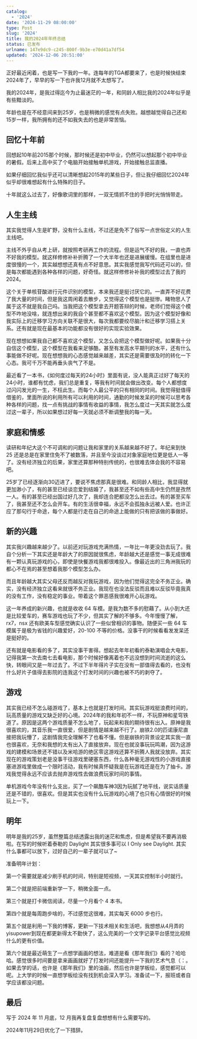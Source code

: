 ```yaml
---
catalog:
  - '2024'
date: '2024-11-29 08:00:00'
type: Post
slug: '2024'
title: 我的2024年年终总结
status: 已发布
urlname: 147e9dc9-c245-800f-9b3e-e70d41a7df54
updated: '2024-12-06 20:51:00'
---
```


正好最近闲着，也是写一下我的一年。连每年的TGA都要来了，也是时候快结束2024年了，早早的写一下也许我12月就不太想写了。


我的2024年，是我过得迄今为止最迷茫的一年，和同龄人相比我的2024年似乎是有些黯淡的。


年龄也是在不经意间来到25岁，也是稍微的感觉有点失败。越想越觉得自己还和15岁一样，我所拥有的还不如我失去的也是非常苦恼。


## 回忆十年前


回想起10年前2015那个时候，那时候还是初中毕业，仍然可以想起那个初中毕业的暑假。后来上高中买了个电脑开始接触单机游戏，开始接触总监直播。


如果仔细回忆我似乎还可以清晰想起2015年的某些日子，但让我仔细回忆2024年似乎却很难想起有什么特殊的日子。


十年就这么过去了，好像歌词里的那样，一双无情抓不住的手把时光悄悄带走。


## 人生主线


其实我觉得人生是旷野，没有什么主线，不过还是免不了俗写一点世俗定义的人生主线吧。


主线不外乎自从考上研，就按照考研再工作的流程。但是运气不好的我，一直也弄不好我的模型。就这样修修补补折腾了一个大半年也还是进展缓慢。在组里也是进度很慢的一个，其实越想想还真有点不好意思。其实我感觉我写代码还可以的，但是每次都能遇到各种各样的问题，好奇怪。就这样修修补补我的模型过去了我的2024。


这个关于单核苷酸进行元件识别的模型，本来我还是挺讨厌它的。一直弄不好花费了我大量的时间，但是我这周闲着去散步，又觉得这个模型也是挺惨。睹物思人了属于这不就是我自己吗。当我把这个模型拿去开题答辩的时候，老师们觉得这个模型不咋地没啥，就连想出来的我自个甚至都不喜欢这个模型。因为这个模型好像和我实际上的迁移学习方向关联不是很大，每次我都要绞尽脑汁和迁移学习搭上关系。还有就是现在最基本的功能都没有很好的实现实验效果。


现在想想如果我自己都不喜欢这个模型，又怎么会把这个模型做好呢。如果我十分自信这个模型，这个模型在我看来足够酷，甚至有发高水平期刊的水平，还有什么事能做不好呢。现在想想我的心态感觉越来越差，其实还是需要很及时的转化一下心态。我可千万不能再垂头丧气了不是。


最近看了一本书，《如何度过每天的24小时》里面有说，没人能真正过好了每天的24小时，谁都有忧虑，我们总是重复，等我有时间就会做出改变。每个人都想度过闪闪发光的一生，不枉此生。而每个人最公平的只有相同的时间。我觉得挺值得借鉴的，里面所说的利用所有可以利用的时间，通勤的时候发呆的时候可以思考各种各样的问题，找一点有挑战的事情有收益的事情，我怎么度过一天其实就怎么度过这一辈子，所以如果想过好每一天就必须不断调整我的每一天。


## 家庭和情感


读研和年纪大这个不可调和的问题让我和家里的关系越来越不好了。年纪来到快 25 还是总是在家里住免不了被数落，并且至今没谈过对象家庭地位更是低人一等了。没有经济独立的后果，家里还算那种特别传统的，也很难去体会我的不容易吧。


25岁了已经逐渐向30迈进了，要说不焦虑那真是很难。和同龄人相比，我显得就更加渺小了，有的甚至已经谈恋爱到结婚了，我甚至还不如有些高中生仍然是孜然一人。有的甚至已经出国过好几次了，我却连合肥都没怎么出去过。有的甚至买车了，我甚至还不怎么会开车。有的生活很幸福，永远不会孤独永远被人爱。也许正应了那句行于命途，每个人都是行走在自己的命途上能做的只有把该做的事做好。


## 新的兴趣


其实我兴趣越来越少了。以前还对玩游戏充满热情，一年比一年更没劲去玩了。我自个分析一下其实还是年龄大了的原因就很焦虑，年龄越大还是感觉一事无成很难有一颗认真玩游戏的心，即使是快餐游戏我都很难投入。像最近出的三角洲我玩的都心不在焉的甚至想着我那个模型怎么办。


而且年龄越大其实父母还反而越反对我玩游戏，因为他们觉得这完全不务正业。确实，没有经济独立这看来就很不务正业。我现在也没法反驳而且难以反驳毕竟我真的没有工作，没有稳定的事业。带着这个罪恶感我很难开心玩游戏。


这一年养成的新兴趣，也就是收收 64 车模。是我为数不多的慰藉了。从小到大还是比较爱车的，赛车游戏也玩了不少，但其实了解的不够多。今年慢慢了解，rx7，nsx 还有欧美车型感觉确实认识了一些似曾相识的事物。随便买一些 64 车模属于是极为省钱的兴趣爱好，20-100 不等的价格。没事干的时候看看发发呆还是挺好的。


还有就是电影看的多了，其实没事干害得。想起去年年初看的泰勒演唱会大电影，记得我第一次去南七去看电影，那个时候好像离着也不远没想到时间流逝的这么快，转眼间又是一年过去了。不过下半年得片子实在没有一部值得去看的，也没有什么好片子值得去影院的连我这个打发时间的兴趣也被不巧的剥夺了。


## 游戏


其实我已经不怎么碰游戏了，基本上也就是打发时间。其实玩游戏挺浪费时间的，玩高质量的游戏又缺乏好的心境。2024年的我和年初不一样，不玩原神和星穹铁道了。原因是这两个游戏质量不怎么地了，玩起来和我的期待很有出入。原神是我很喜欢的，其音乐我一直很爱，但是剧情是越来越不行了。崩铁2.0的匹诺康尼直接把我玩懵了，这剧情我完全理解不了也看不懂。但是崩铁的背景设定其实我一直也很喜欢，无奈和我想的太有出入了直接放弃。现在也就没事玩玩鸣潮，因为这游戏的建模和场景还不错以及米哈游的绝区零这游戏还算不折腾人我就没放弃。其实现在的游戏策划老是没事干往游戏里硬塞东西，什么各种毫无游戏性的小游戏直接塞进游戏里做成一个限时活动，我有时候真怀疑我是在玩游戏还是在为了抽卡。游戏我觉得永远不应该去抛弃游戏性去做浪费玩家时间的事情。


单机游戏今年没有什么支出，买了一个飙酷车神3因为玩腻了地平线，说实话质量还是不错的，很喜欢。但是其实也没有什么玩游戏的心境了也只有心情很好的时候玩上一下。


## 


## 明年


明年是我的25岁，虽然整篇总结透露出我的迷茫和焦虑，但是希望我不要再消极啦。在写的时候听着泰勒的 Daylight 其实很多事可以 I Only see Daylight. 其实什么事都可以放下，过好自己的一辈子就可以了~


准备明年计划：


第一个需要就是减少刷手机的时间，特别是短视频，一天其实控制半小时就行。


第二个就是把前端重新学一下，稍微全面一点。


第三个就是打卡微信阅读，尽量一个月看个 4 本书。


第四个就是每周跑步啥的，不过感觉这很难，其实每天 6000 步也行。


第五个就是利用一下我的博客，更新一下技术相关和生活吧，我想想从4月弄的yisupower到现在都更新得太不勤快了，这么完美的一个文字记录平台感觉比视频什么的更有价值。


第六个就是最近萌生了一点想学画画的想法，难道是看《那年我们》看的？哈哈哈。感觉很多时间要是拿来画画就好了打发时间还能提升一下我的艺术气息（：。如果去学的话，也许是《那年我们》里的油画，然后也许是学板绘，感觉都可以呢。上大学的时候一直想学板绘没有找到机会深入学习。准备试一下，报班或者自学应该都没问题。


## 最后


写于 2024 年 11 月底，12 月我再复盘复盘想想有什么需要写的。


2024年11月29日优化了一下措辞。

